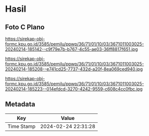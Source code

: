 # Hasil

## Foto C Plano

https://sirekap-obj-formc.kpu.go.id/3585/pemilu/ppwp/36/71/01/10/03/3671011003025-20240214-185142--c9f79e7b-b767-4c55-ae03-36ff8817f651.jpg

https://sirekap-obj-formc.kpu.go.id/3585/pemilu/ppwp/36/71/01/10/03/3671011003025-20240214-185208--e741cd25-7737-432d-a20f-8ea069ced940.jpg

https://sirekap-obj-formc.kpu.go.id/3585/pemilu/ppwp/36/71/01/10/03/3671011003025-20240214-185223--014efdcd-3270-4242-9559-c608c4cc0fbc.jpg


## Metadata

| Key        | Value               |
| ---------- | ------------------- |
| Time Stamp | 2024-02-24 22:31:28 |



